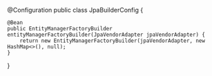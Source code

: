
@Configuration
public class JpaBuilderConfig {

    @Bean
    public EntityManagerFactoryBuilder entityManagerFactoryBuilder(JpaVendorAdapter jpaVendorAdapter) {
        return new EntityManagerFactoryBuilder(jpaVendorAdapter, new HashMap<>(), null);
    }
}
